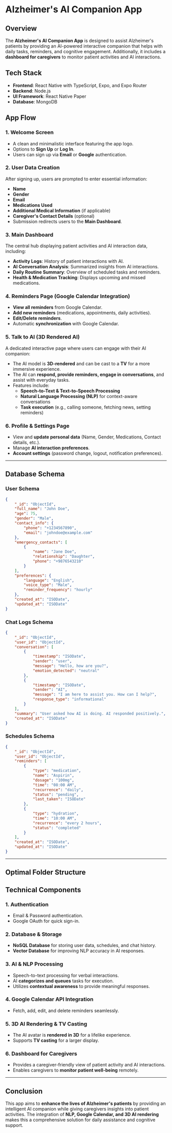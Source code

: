 # Alzheimer's AI Companion App

## Overview
The **Alzheimer's AI Companion App** is designed to assist Alzheimer's patients by providing an AI-powered interactive companion that helps with daily tasks, reminders, and cognitive engagement. Additionally, it includes a **dashboard for caregivers** to monitor patient activities and AI interactions.

## Tech Stack
- **Frontend**: React Native with TypeScript, Expo, and Expo Router
- **Backend**: Node.js
- **UI Framework**: React Native Paper
- **Database**: MongoDB 

## App Flow

### 1. Welcome Screen
- A clean and minimalistic interface featuring the app logo.
- Options to **Sign Up** or **Log In**.
- Users can sign up via **Email** or **Google** authentication.

### 2. User Data Creation
After signing up, users are prompted to enter essential information:
- **Name**
- **Gender**
- **Email**
- **Medications Used**
- **Additional Medical Information** (if applicable)
- **Caregiver's Contact Details** (optional)
- Submission redirects users to the **Main Dashboard**.

### 3. Main Dashboard
The central hub displaying patient activities and AI interaction data, including:
- **Activity Logs**: History of patient interactions with AI.
- **AI Conversation Analysis**: Summarized insights from AI interactions.
- **Daily Routine Summary**: Overview of scheduled tasks and reminders.
- **Health & Medication Tracking**: Displays upcoming and missed medications.

### 4. Reminders Page (Google Calendar Integration)
- **View all reminders** from Google Calendar.
- **Add new reminders** (medications, appointments, daily activities).
- **Edit/Delete reminders**.
- Automatic **synchronization** with Google Calendar.

### 5. Talk to AI (3D Rendered AI)
A dedicated interactive page where users can engage with their AI companion:
- The AI model is **3D-rendered** and can be cast to a **TV** for a more immersive experience.
- The AI can **respond, provide reminders, engage in conversations**, and assist with everyday tasks.
- Features include:
  - **Speech-to-Text & Text-to-Speech Processing**
  - **Natural Language Processing (NLP)** for context-aware conversations
  - **Task execution** (e.g., calling someone, fetching news, setting reminders)

### 6. Profile & Settings Page
- View and **update personal data** (Name, Gender, Medications, Contact details, etc.).
- Manage **AI interaction preferences**.
- **Account settings** (password change, logout, notification preferences).

---

## Database Schema

### User Schema
```json
{
    "_id": "ObjectId",
    "full_name": "John Doe",
    "age": 75,
    "gender": "Male",
    "contact_info": {
        "phone": "+1234567890",
        "email": "johndoe@example.com"
    },
    "emergency_contacts": [
        {
            "name": "Jane Doe",
            "relationship": "Daughter",
            "phone": "+9876543210"
        }
    ],
    "preferences": {
        "language": "English",
        "voice_type": "Male",
        "reminder_frequency": "hourly"
    },
    "created_at": "ISODate",
    "updated_at": "ISODate"
}
```

### Chat Logs Schema
```json
{
    "_id": "ObjectId",
    "user_id": "ObjectId",
    "conversation": [
        {
            "timestamp": "ISODate",
            "sender": "user",
            "message": "Hello, how are you?",
            "emotion_detected": "neutral"
        },
        {
            "timestamp": "ISODate",
            "sender": "AI",
            "message": "I am here to assist you. How can I help?",
            "response_type": "informational"
        }
    ],
    "summary": "User asked how AI is doing. AI responded positively.",
    "created_at": "ISODate"
}
```

### Schedules Schema
```json
{
    "_id": "ObjectId",
    "user_id": "ObjectId",
    "reminders": [
        {
            "type": "medication",
            "name": "Aspirin",
            "dosage": "100mg",
            "time": "08:00 AM",
            "recurrence": "daily",
            "status": "pending",
            "last_taken": "ISODate"
        },
        {
            "type": "hydration",
            "time": "10:00 AM",
            "recurrence": "every 2 hours",
            "status": "completed"
        }
    ],
    "created_at": "ISODate",
    "updated_at": "ISODate"
}
```

---

## Optimal Folder Structure

## Technical Components

### 1. Authentication
- Email & Password authentication.
- Google OAuth for quick sign-in.

### 2. Database & Storage
- **NoSQL Database** for storing user data, schedules, and chat history.
- **Vector Database** for improving NLP accuracy in AI responses.

### 3. AI & NLP Processing
- Speech-to-text processing for verbal interactions.
- AI **categorizes and queues** tasks for execution.
- Utilizes **contextual awareness** to provide meaningful responses.

### 4. Google Calendar API Integration
- Fetch, add, edit, and delete reminders seamlessly.

### 5. 3D AI Rendering & TV Casting
- The AI avatar is **rendered in 3D** for a lifelike experience.
- Supports **TV casting** for a larger display.

### 6. Dashboard for Caregivers
- Provides a caregiver-friendly view of patient activity and AI interactions.
- Enables caregivers to **monitor patient well-being** remotely.

---

## Conclusion
This app aims to **enhance the lives of Alzheimer's patients** by providing an intelligent AI companion while giving caregivers insights into patient activities. The integration of **NLP, Google Calendar, and 3D AI rendering** makes this a comprehensive solution for daily assistance and cognitive support.